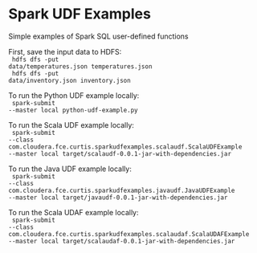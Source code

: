 # Spark UDF Examples 
Simple examples of Spark SQL user-defined functions

First, save the input data to HDFS:
<br/>
<code>
hdfs dfs -put data/temperatures.json temperatures.json
<br/>
hdfs dfs -put data/inventory.json    inventory.json
</code>

To run the Python UDF example locally:
<br/>
<code>
spark-submit --master local python-udf-example.py
</code>

To run the Scala UDF example locally:
<br/>
<code>
spark-submit --class com.cloudera.fce.curtis.sparkudfexamples.scalaudf.ScalaUDFExample --master local target/scalaudf-0.0.1-jar-with-dependencies.jar
</code>

To run the Java UDF example locally:
<br/>
<code>
spark-submit --class com.cloudera.fce.curtis.sparkudfexamples.javaudf.JavaUDFExample  --master local target/javaudf-0.0.1-jar-with-dependencies.jar
</code>

To run the Scala UDAF example locally:
<br/>
<code>
spark-submit --class com.cloudera.fce.curtis.sparkudfexamples.scalaudaf.ScalaUDAFExample --master local target/scalaudaf-0.0.1-jar-with-dependencies.jar
</code>

